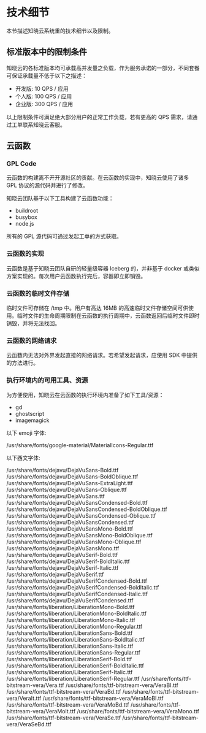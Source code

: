 # 技术细节

本节描述知晓云系统重的技术细节以及限制。


## 标准版本中的限制条件

知晓云的各标准版本均可承载高并发量之负载，作为服务承诺的一部分，不同套餐可保证承载量不低于以下之描述：

- 开发版: 10 QPS / 应用
- 个人版: 100 QPS / 应用
- 企业版: 300 QPS / 应用

以上限制条件可满足绝大部分用户的正常工作负载，若有更高的 QPS 需求，请通过工单联系知晓云客服。

## 云函数

### GPL Code

云函数的构建离不开开源社区的贡献。在云函数的实现中，知晓云使用了诸多 GPL 协议的源代码并进行了修改。

知晓云团队基于以下工具构建了云函数功能：

- buildroot
- busybox
- node.js

所有的 GPL 源代码可通过发起工单的方式获取。

### 云函数的实现

云函数是基于知晓云团队自研的轻量级容器 Iceberg 的，并非基于 docker 或类似方案实现的。每次用户云函数执行完后，容器即立即销毁。

### 云函数的临时文件存储

临时文件可存储在 /tmp 中。用户有高达 16MB 的高速临时文件存储空间可供使用。临时文件的生命周期限制在云函数的执行周期中，云函数返回后临时文件即时销毁，并将无法找回。

### 云函数的网络请求

云函数内无法对外界发起直接的网络请求。若希望发起请求，应使用 SDK 中提供的方法进行。

### 执行环境内的可用工具、资源

为方便使用，知晓云在云函数的执行环境内准备了如下工具/资源：

- gd
- ghostscript
- imagemagick

以下 emoji 字体:

/usr/share/fonts/google-material/MaterialIcons-Regular.ttf

以下西文字体:

/usr/share/fonts/dejavu/DejaVuSans-Bold.ttf
/usr/share/fonts/dejavu/DejaVuSans-BoldOblique.ttf
/usr/share/fonts/dejavu/DejaVuSans-ExtraLight.ttf
/usr/share/fonts/dejavu/DejaVuSans-Oblique.ttf
/usr/share/fonts/dejavu/DejaVuSans.ttf
/usr/share/fonts/dejavu/DejaVuSansCondensed-Bold.ttf
/usr/share/fonts/dejavu/DejaVuSansCondensed-BoldOblique.ttf
/usr/share/fonts/dejavu/DejaVuSansCondensed-Oblique.ttf
/usr/share/fonts/dejavu/DejaVuSansCondensed.ttf
/usr/share/fonts/dejavu/DejaVuSansMono-Bold.ttf
/usr/share/fonts/dejavu/DejaVuSansMono-BoldOblique.ttf
/usr/share/fonts/dejavu/DejaVuSansMono-Oblique.ttf
/usr/share/fonts/dejavu/DejaVuSansMono.ttf
/usr/share/fonts/dejavu/DejaVuSerif-Bold.ttf
/usr/share/fonts/dejavu/DejaVuSerif-BoldItalic.ttf
/usr/share/fonts/dejavu/DejaVuSerif-Italic.ttf
/usr/share/fonts/dejavu/DejaVuSerif.ttf
/usr/share/fonts/dejavu/DejaVuSerifCondensed-Bold.ttf
/usr/share/fonts/dejavu/DejaVuSerifCondensed-BoldItalic.ttf
/usr/share/fonts/dejavu/DejaVuSerifCondensed-Italic.ttf
/usr/share/fonts/dejavu/DejaVuSerifCondensed.ttf
/usr/share/fonts/liberation/LiberationMono-Bold.ttf
/usr/share/fonts/liberation/LiberationMono-BoldItalic.ttf
/usr/share/fonts/liberation/LiberationMono-Italic.ttf
/usr/share/fonts/liberation/LiberationMono-Regular.ttf
/usr/share/fonts/liberation/LiberationSans-Bold.ttf
/usr/share/fonts/liberation/LiberationSans-BoldItalic.ttf
/usr/share/fonts/liberation/LiberationSans-Italic.ttf
/usr/share/fonts/liberation/LiberationSans-Regular.ttf
/usr/share/fonts/liberation/LiberationSerif-Bold.ttf
/usr/share/fonts/liberation/LiberationSerif-BoldItalic.ttf
/usr/share/fonts/liberation/LiberationSerif-Italic.ttf
/usr/share/fonts/liberation/LiberationSerif-Regular.ttf
/usr/share/fonts/ttf-bitstream-vera/Vera.ttf
/usr/share/fonts/ttf-bitstream-vera/VeraBI.ttf
/usr/share/fonts/ttf-bitstream-vera/VeraBd.ttf
/usr/share/fonts/ttf-bitstream-vera/VeraIt.ttf
/usr/share/fonts/ttf-bitstream-vera/VeraMoBI.ttf
/usr/share/fonts/ttf-bitstream-vera/VeraMoBd.ttf
/usr/share/fonts/ttf-bitstream-vera/VeraMoIt.ttf
/usr/share/fonts/ttf-bitstream-vera/VeraMono.ttf
/usr/share/fonts/ttf-bitstream-vera/VeraSe.ttf
/usr/share/fonts/ttf-bitstream-vera/VeraSeBd.ttf
